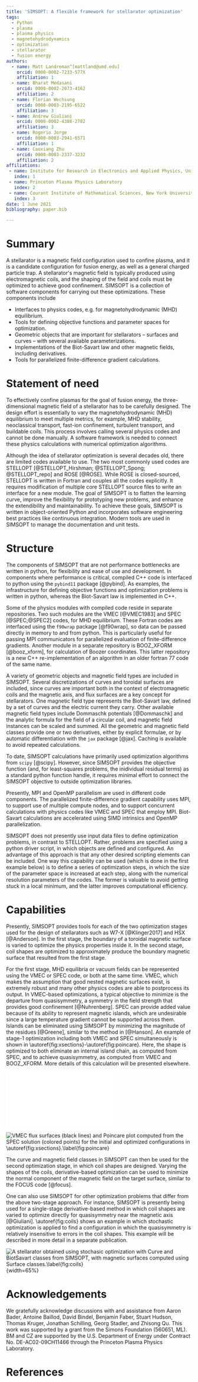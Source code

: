 ```yaml
---
title: 'SIMSOPT: A flexible framework for stellarator optimization'
tags:
  - Python
  - plasma
  - plasma physics
  - magnetohydrodynamics
  - optimization
  - stellarator
  - fusion energy
authors:
  - name: Matt Landreman^[mattland@umd.edu]
    orcid: 0000-0002-7233-577X
    affiliation: 1
  - name: Bharat Medasani
    orcid: 0000-0002-2073-4162
    affiliation: 2
  - name: Florian Wechsung
    orcid: 0000-0003-2195-6522
    affiliation: 3
  - name: Andrew Giuliani
    orcid: 0000-0002-4388-2782
    affiliation: 3
  - name: Rogerio Jorge
    orcid: 0000-0003-2941-6571
    affiliation: 1
  - name: Caoxiang Zhu
    orcid: 0000-0003-2337-3232
    affiliation: 2
affiliations:
 - name: Institute for Research in Electronics and Applied Physics, University of Maryland, College Park
   index: 1
 - name: Princeton Plasma Physics Laboratory
   index: 2
 - name: Courant Institute of Mathematical Sciences, New York University
   index: 3
date: 1 June 2021
bibliography: paper.bib

---
```


# Summary

[//]: # (JOSS guidelines: A summary describing the high-level functionality and purpose of the software for a diverse, non-specialist audience.)

A stellarator is a magnetic field configuration used to confine
plasma, and it is a candidate configuration for fusion energy, as well
as a general charged particle trap.  A stellarator's magnetic field is
typically produced using electromagnetic coils, and the shaping of the
field and coils must be optimized to achieve good confinement.
SIMSOPT is a collection of software components for carrying out these
optimizations.  These components include

- Interfaces to physics codes, e.g. for magnetohydrodynamic (MHD) equilibrium.
- Tools for defining objective functions and parameter spaces for optimization.
- Geometric objects that are important for stellarators – surfaces and curves – with several available parameterizations.
- Implementations of the Biot-Savart law and other magnetic fields, including derivatives.
- Tools for parallelized finite-difference gradient calculations.




# Statement of need

[//]: # (Should include references "to other software addressing related needs.")

To effectively confine plasmas for the goal of fusion energy, 
the three-dimensional magnetic field of a stellarator has to be carefully designed.
The design effort is essentially to vary the magnetohydrodynamic (MHD) 
equilibrium to meet multiple metrics, for example, MHD stability, 
neoclassical transport, fast-ion confinement, turbulent transport, and buildable coils. 
This process involves calling several physics codes and cannot be done manually. 
A software framework is needed to connect these physics calculations with numerical optimization algorithms.

Although the idea of stellarator optimization is several decades old, 
there are limited codes available to use. 
The two most commonly used codes are STELLOPT [@STELLOPT_Hirshman; @STELLOPT_Spong; @STELLOPT_repo] and ROSE [@ROSE]. 
While ROSE is closed-sourced, STELLOPT is written in Fortran and couples all the codes explicitly. 
It requires modification of multiple core STELLOPT source files to write an interface for a new module. 
The goal of SIMSOPT is to flatten the learning curve, 
improve the flexibility for prototyping new problems, and enhance the extendibility and maintainability. 
To achieve these goals, SIMSOPT is written in object-oriented Python and incorporates software engineering best practices like continuous integration.
Modern tools are used in SIMSOPT to manage the documentation and unit tests.


# Structure

The components of SIMSOPT that are not performance bottlenecks are
written in python, for flexibility and ease of use and development.
In components where performance is critical, compiled C++ code is
interfaced to python using the `pybind11` package [@pybind].  As
examples, the infrastructure for defining objective functions and
optimization problems is written in python, whereas the Biot-Savart
law is implemented in C++.

Some of the physics modules with compiled code reside in separate
repositories. Two such modules are the VMEC [@VMEC1983] and SPEC
[@SPEC;@SPEC2] codes, for MHD equilibrium. These Fortran codes are interfaced
using the `f90wrap` package [@f90wrap], so data can be passed directly
in memory to and from python.  This is particularly useful for passing
MPI communicators for parallelized evaluation of finite-difference
gradients.  Another module in a separate repository is BOOZ_XFORM
[@booz_xform], for calculation of Boozer coordinates.  This latter
repository is a new C++ re-implementation of an algorithm in an older
fortran 77 code of the same name.

A variety of geometric objects and magnetic field types are included
in SIMSOPT.  Several discretizations of curves and toroidal surfaces
are included, since curves are important both in the context of
electromagnetic coils and the magnetic axis, and flux surfaces are a
key concept for stellarators. One magnetic field type represents the
Biot-Savart law, defined by a set of curves and the electric current
they carry. Other available magnetic field types include Dommaschk
potentials [@Dommaschk] and the analytic formula for the field of a
circular coil, and magnetic field instances can be scaled and
summed. All the geometric and magnetic field classes provide one or
two derivatives, either by explicit formulae, or by automatic
differentiation with the `jax` package [@jax].  Caching is available
to avoid repeated calculations.

To date, SIMSOPT calculations have primarily used optimization
algorithms from `scipy` [@scipy].  However, since SIMSOPT provides the
objective function (and, for least-squares problems, the inidividual
residual terms) as a standard python function handle, it requires
minimal effort to connect the SIMSOPT objective to outside
optimization libraries.

Presently, MPI and OpenMP parallelism are used in different code
components.  The parallelized finite-difference gradient capability
uses MPI, to support use of multiple compute nodes, and to support
concurrent calculations with physics codes like VMEC and SPEC that
employ MPI. Biot-Savart calculations are accelerated using SIMD
intrinsics and OpenMP parallelization.

SIMSOPT does not presently use input data files to define optimization
problems, in contrast to STELLOPT. Rather, problems are specified
using a python driver script, in which objects are defined and
configured.  An advantage of this approach is that any other desired
scripting elements can be included. One way this capability can be
used (which is done in the first example below) is to define a series
of optimization steps, in which the size of the parameter space is
increased at each step, along with the numerical resolution parameters
of the codes. The former is valuable to avoid getting stuck in a local
minimum, and the latter improves computational efficiency.


# Capabilities

Presently, SIMSOPT provides tools for each of the two optimization
stages used for the design of stellarators such as W7-X [@Klinger2017]
and HSX [@Anderson].  In the first stage, the boundary of a toroidal
magnetic surface is varied to optimize the physics properties inside
it.  In the second stage, coil shapes are optimized to approximately
produce the boundary magnetic surface that resulted from the first
stage.

For the first stage, MHD equilibria or vacuum fields can be
represented using the VMEC or SPEC code, or both at the same time.
VMEC, which makes the assumption that good nested magnetic surfaces
exist, is extremely robust and many other physics codes are able to
postprocess its output.  In VMEC-based optimizations, a typical
objective to minimize is the departure from quasisymmetry, a symmetry
in the field strength that provides good confinement [@Nuhrenberg].
SPEC can provide added value because of its ability to represent
magnetic islands, which are undesirable since a large temperature
gradient cannot be supported across them.  Islands can be eliminated
using SIMSOPT by minimizing the magnitude of the residues [@Greene],
similar to the method in [@Hanson].  An example of stage-1
optimization including both VMEC and SPEC simultaneously is shown in
\autoref{fig:xsections}-\autoref{fig:poincare}. Here, the shape is
optimized to both eliminate an internal island chain, as computed from
SPEC, and to achieve quasisymmetry, as computed from VMEC and
BOOZ_XFORM. More details of this calculation will be presented
elsewhere.

![An example of stage-1 optimization using SIMSOPT, in which the
 shape of a toroidal boundary is optimized to eliminate magnetic
 islands and improve
 quasisymmetry.\label{fig:xsections}](20210530-01-014-combinedVmecSpecOpt_xsections.pdf)

![VMEC flux surfaces (black lines) and Poincare plot computed from the
 SPEC solution (colored points) for the initial and optimized
 configurations in
 \autoref{fig:xsections}.\label{fig:poincare}](20210530-01-014-combinedVmecSpecOpt_poincare.png)

The curve and magnetic field classes in SIMSOPT can then be used for
the second optimization stage, in which coil shapes are designed.
Varying the shapes of the coils, derivative-based optimization can be
used to minimize the normal component of the magnetic field on the
target surface, similar to the FOCUS code [@focus].

One can also use SIMSOPT for other optimization problems that differ
from the above two-stage approach.  For instance, SIMSOPT is
presently being used for a single-stage derivative-based method in
which coil shapes are varied to optimize directly for quasisymmetry
near the magnetic axis [@Giuliani]. \autoref{fig:coils} shows an
example in which stochastic optimization is applied to find a
configuration in which the quasisymmetry is relatively insensitive to
errors in the coil shapes.  This example will be described in more
detail in a separate publication.


![A stellarator obtained using stochasic optimization with `Curve` and
 `BiotSavart` classes from SIMSOPT, with magnetic surfaces computed
 using `Surface` classes.\label{fig:coils}](rt_angle.png){width=65%}





# Acknowledgements

We gratefully acknowledge discussions with and assistance from
Aaron Bader,
Antoine Baillod,
David Bindel,
Benjamin Faber,
Stuart Hudson,
Thomas Kruger,
Jonathan Schilling,
Georg Stadler,
and
Zhisong Qu.
This work was supported by a grant from the Simons Foundation (560651,
ML).  BM and CZ are supported by the U.S. Department of Energy under
Contract No. DE-AC02-09CH11466 through the Princeton Plasma Physics
Laboratory.

# References
